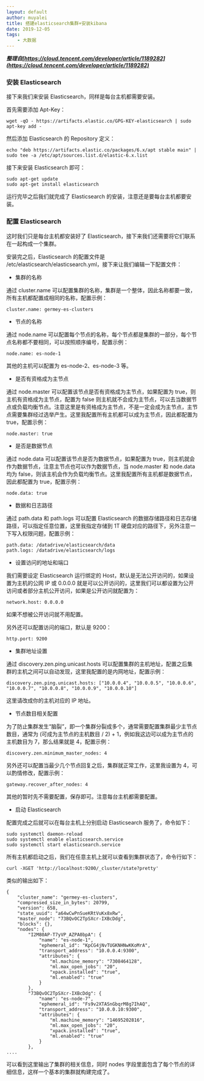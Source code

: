 ```yaml
---
layout: default
author: muyalei
title: 搭建elasticsearch集群+安装kibana
date: 2019-12-05
tags:
    - 大数据
---
```


***整理自[https://cloud.tencent.com/developer/article/1189282](https://cloud.tencent.com/developer/article/1189282)***

### 安装 Elasticsearch

接下来我们来安装 Elasticsearch，同样是每台主机都需要安装。

首先需要添加 Apt-Key：
```
wget -qO - https://artifacts.elastic.co/GPG-KEY-elasticsearch | sudo apt-key add -
```
然后添加 Elasticsearch 的 Repository 定义：
```
echo "deb https://artifacts.elastic.co/packages/6.x/apt stable main" | sudo tee -a /etc/apt/sources.list.d/elastic-6.x.list
```
接下来安装 Elasticsearch 即可：
```
sudo apt-get update 
sudo apt-get install elasticsearch
```
运行完毕之后我们就完成了 Elasticsearch 的安装，注意还是要每台主机都要安装。

### 配置 Elasticsearch

这时我们只是每台主机都安装好了 Elasticsearch，接下来我们还需要将它们联系在一起构成一个集群。

安装完之后，Elasticsearch 的配置文件是 /etc/elasticsearch/elasticsearch.yml，接下来让我们编辑一下配置文件：

- 集群的名称

通过 cluster.name 可以配置集群的名称，集群是一个整体，因此名称都要一致，所有主机都配置成相同的名称，配置示例：
```
cluster.name: germey-es-clusters
```

- 节点的名称

通过 node.name 可以配置每个节点的名称，每个节点都是集群的一部分，每个节点名称都不要相同，可以按照顺序编号，配置示例：
```
node.name: es-node-1
```

其他的主机可以配置为 es-node-2、es-node-3 等。

- 是否有资格成为主节点

通过 node.master 可以配置该节点是否有资格成为主节点，如果配置为 true，则主机有资格成为主节点，配置为 false 则主机就不会成为主节点，可以去当数据节点或负载均衡节点。注意这里是有资格成为主节点，不是一定会成为主节点，主节点需要集群经过选举产生。这里我配置所有主机都可以成为主节点，因此都配置为 true，配置示例：
```
node.master: true
```

- 是否是数据节点

通过 node.data 可以配置该节点是否为数据节点，如果配置为 true，则主机就会作为数据节点，注意主节点也可以作为数据节点，当 node.master 和 node.data 均为 false，则该主机会作为负载均衡节点。这里我配置所有主机都是数据节点，因此都配置为 true，配置示例：
```
node.data: true
```

- 数据和日志路径

通过 path.data 和 path.logs 可以配置 Elasticsearch 的数据存储路径和日志存储路径，可以指定任意位置，这里我指定存储到 1T 硬盘对应的路径下，另外注意一下写入权限问题，配置示例：
```
path.data: /datadrive/elasticsearch/data
path.logs: /datadrive/elasticsearch/logs
```

- 设置访问的地址和端口

我们需要设定 Elasticsearch 运行绑定的 Host，默认是无法公开访问的，如果设置为主机的公网 IP 或 0.0.0.0 就是可以公开访问的，这里我们可以都设置为公开访问或者部分主机公开访问，如果是公开访问就配置为：
```
network.host: 0.0.0.0
```
如果不想被公开访问就不用配置。

另外还可以配置访问的端口，默认是 9200：
```
http.port: 9200
```

- 集群地址设置

通过 discovery.zen.ping.unicast.hosts 可以配置集群的主机地址，配置之后集群的主机之间可以自动发现，这里我配置的是内网地址，配置示例：
```
discovery.zen.ping.unicast.hosts: ["10.0.0.4", "10.0.0.5", "10.0.0.6", "10.0.0.7", "10.0.0.8", "10.0.0.9", "10.0.0.10"]
```
这里请改成你的主机对应的 IP 地址。

- 节点数目相关配置

为了防止集群发生“脑裂”，即一个集群分裂成多个，通常需要配置集群最少主节点数目，通常为 (可成为主节点的主机数目 / 2) + 1，例如我这边可以成为主节点的主机数目为 7，那么结果就是 4，配置示例：
```
discovery.zen.minimum_master_nodes: 4
```
另外还可以配置当最少几个节点回复之后，集群就正常工作，这里我设置为 4，可以酌情修改，配置示例：
```
gateway.recover_after_nodes: 4
```
其他的暂时先不需要配置，保存即可。注意每台主机都需要配置。

- 启动 Elasticsearch

配置完成之后就可以在每台主机上分别启动 Elasticsearch 服务了，命令如下：
```
sudo systemctl daemon-reload
sudo systemctl enable elasticsearch.service
sudo systemctl start elasticsearch.service
```
所有主机都启动之后，我们在任意主机上就可以查看到集群状态了，命令行如下：
```
curl -XGET 'http://localhost:9200/_cluster/state?pretty'
```
类似的输出如下：
```
{
    "cluster_name": "germey-es-clusters",
    "compressed_size_in_bytes": 20799,
    "version": 658,
    "state_uuid": "a64wCwPnSueKRtVuKx8xRw",
    "master_node": "73BQvOC2TpSXcr-IXBcDdg",
    "blocks": {},
    "nodes": {
        "I2M80AP-T7yVP_AZPA0bpA": {
            "name": "es-node-1",
            "ephemeral_id": "KpCG4jNvTUGKNHNwKKoMrA",
            "transport_address": "10.0.0.4:9300",
            "attributes": {
                "ml.machine_memory": "7308464128",
                "ml.max_open_jobs": "20",
                "xpack.installed": "true",
                "ml.enabled": "true"
            }
        },
        "73BQvOC2TpSXcr-IXBcDdg": {
            "name": "es-node-7",
            "ephemeral_id": "Fs9v2XTASnGbqrM8g7IhAQ",
            "transport_address": "10.0.0.10:9300",
            "attributes": {
                "ml.machine_memory": "14695202816",
                "ml.max_open_jobs": "20",
                "xpack.installed": "true",
                "ml.enabled": "true"
            }
        },
....
```
可以看到这里输出了集群的相关信息，同时 nodes 字段里面包含了每个节点的详细信息，这样一个基本的集群就构建完成了。




